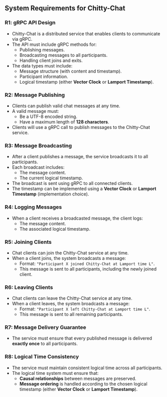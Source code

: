 ## System Requirements for Chitty-Chat

### R1: gRPC API Design
- Chitty-Chat is a distributed service that enables clients to communicate via gRPC.
- The API must include gRPC methods for:
  - Publishing messages.
  - Broadcasting messages to all participants.
  - Handling client joins and exits.
- The data types must include:
  - Message structure (with content and timestamp).
  - Participant information.
  - Logical timestamp (either **Vector Clock** or **Lamport Timestamp**).

### R2: Message Publishing
- Clients can publish valid chat messages at any time.
- A valid message must:
  - Be a UTF-8 encoded string.
  - Have a maximum length of **128 characters**.
- Clients will use a gRPC call to publish messages to the Chitty-Chat service.

### R3: Message Broadcasting
- After a client publishes a message, the service broadcasts it to all participants.
- Each broadcast includes:
  - The message content.
  - The current logical timestamp.
- The broadcast is sent using gRPC to all connected clients.
- The timestamp can be implemented using a **Vector Clock** or **Lamport Timestamp** (implementation choice).

### R4: Logging Messages
- When a client receives a broadcasted message, the client logs:
  - The message content.
  - The associated logical timestamp.
  
### R5: Joining Clients
- Chat clients can join the Chitty-Chat service at any time.
- When a client joins, the system broadcasts a message:
  - Format: `"Participant X joined Chitty-Chat at Lamport time L"`.
  - This message is sent to all participants, including the newly joined client.

### R6: Leaving Clients
- Chat clients can leave the Chitty-Chat service at any time.
- When a client leaves, the system broadcasts a message:
  - Format: `"Participant X left Chitty-Chat at Lamport time L"`.
  - This message is sent to all remaining participants.

### R7: Message Delivery Guarantee
- The service must ensure that every published message is delivered **exactly once** to all participants.

### R8: Logical Time Consistency
- The service must maintain consistent logical time across all participants.
- The logical time system must ensure that:
  - **Causal relationships** between messages are preserved.
  - **Message ordering** is handled according to the chosen logical timestamp (either **Vector Clock** or **Lamport Timestamp**).
